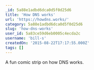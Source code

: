 ```yaml
---
_id: 5a88e1adbd6dca0d5f0d25d6
title: 'How DNS works'
url: 'https://howdns.works/'
category: 5a88e1adbd6dca0d5f0d25d6
slug: 'how-dns-works'
user_id: 5a83ce59d6eb0005c4ecda2c
username: 'bill-s'
createdOn: '2015-08-22T17:17:55.000Z'
tags: []
---
```


A fun comic strip on how DNS works.
